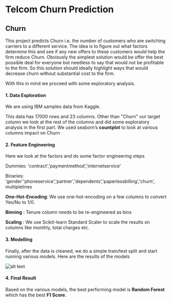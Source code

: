 
# Telcom Churn Prediction
 
## Churn

  This project predicts Churn i.e. the number of customers who are switching carriers to a different service.
  The idea is to figure out what factors determine this and see if any new offers to these customers would help the firm
  reduce Churn. Obviously the simplest solution would be offer the best possible deal for everyone but needless to say that 
  would not be profitable to the firm. So this solution should ideally highlight ways that would decrease churn without 
  substantial cost to the firm.

  With this in mind we proceed with some exploratory analysis.
 
#### 1. Data Exploration
 
We are using IBM samples data from Kaggle.

This data has  17000 rows and 23 columns. Other than "Churn" our target column
we look at the rest of the columns and did some exploratory analysis in the first part.
We used seaborn’s **countplot** to look at various columns impact on Churn
          
           
#### 2. Feature Engineering 
 
Here we look at the factors and do some factor engineering steps

Dummies: 'contract','paymentmethod','internetservice'

Binaries: 'gender''phoneservice','partner','dependents','paperlessbilling','churn', multiplelines


**One-Hot-Encoding**: We use one-hot-encoding on a few columns to convert Yes/No to 1/0.

**Binning**   : Tenure column needs to be re-engineered as bins

**Scaling**   : We use Scikit-learn Standard Scaler to scale the results on columns like monthly, total charges etc.

#### 3. Modelling
           
Finally, after the data is cleaned, we do a simple train/test split and start running various models.
Here are the results of the models
            
![alt text](https://github.com/sailajakarra/projects1-Telecom-Churn/blob/master/images/Screen%20Shot%202020-04-19%20at%209.12.20%20PM.png)
            
            
#### 4. Final Result
Based on the various models, the best performing model is **Random Forest** which has the best **F1 Score**.

